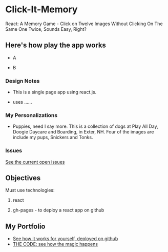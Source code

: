 # Click-It-Memory
React: A Memory Game - Click on Twelve Images Without Clicking On The Same One Twice, Sounds Easy, Right?


## Here's how play the app works

* A

<!-- ![home page](index.png) -->

* B

### Design Notes

* This is a single page app using react.js. 

* uses  ......


### My Personalizations 

* Puppies, need I say more. This is a collection of dogs at Play All Day, Doogie Daycare and Boarding, in Exter, NH. Four of the images are include my pups, Snickers and Tonks.

### Issues

[See the current open issues](https://github.com/janjakubowski/Extra-Extra-Scrape-It/issues)

## Objectives

Must use technologies:

1. react

2. gh-pages - to deploy a react app on github


## My Portfolio 

* [See how it works for yourself, deployed on github](https://janjakubowski.github.io/Click-It-Memory/)
* [THE CODE: see how the magic happens](https://janjakubowski.github.io/Click-It-Memory/)
